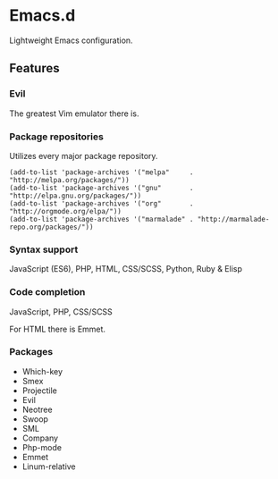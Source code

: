 # Emacs.d
Lightweight Emacs configuration.

## Features

### Evil
The greatest Vim emulator there is. 

### Package repositories
Utilizes every major package repository.
```
(add-to-list 'package-archives '("melpa"     . "http://melpa.org/packages/"))
(add-to-list 'package-archives '("gnu"       . "http://elpa.gnu.org/packages/"))
(add-to-list 'package-archives '("org"       . "http://orgmode.org/elpa/"))
(add-to-list 'package-archives '("marmalade" . "http://marmalade-repo.org/packages/"))
```

### Syntax support
JavaScript (ES6), PHP, HTML, CSS/SCSS, Python, Ruby & Elisp

### Code completion
JavaScript, PHP, CSS/SCSS

For HTML there is Emmet. 

### Packages

* Which-key
* Smex
* Projectile
* Evil
* Neotree
* Swoop
* SML
* Company
* Php-mode
* Emmet
* Linum-relative
